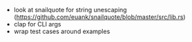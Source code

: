 * look at snailquote for string unescaping (https://github.com/euank/snailquote/blob/master/src/lib.rs)
* clap for CLI args
* wrap test cases around examples
